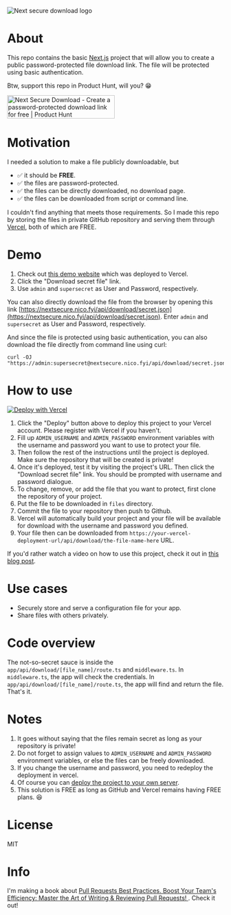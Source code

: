 ![Next secure download logo](https://github.com/nicnocquee/next-secure-download/blob/main/public/next-secure-download-icon-small.png?raw=true)

# About

This repo contains the basic [Next.js](https://nextjs.org) project that will allow you to create a public password-protected file download link. The file will be protected using basic authentication.

Btw, support this repo in Product Hunt, will you? 😁

<a href="https://www.producthunt.com/posts/next-secure-download?utm_source=badge-featured&utm_medium=badge&utm_souce=badge-next-secure-download" target="_blank"><img src="https://api.producthunt.com/widgets/embed-image/v1/featured.svg?post_id=300610&theme=light" alt="Next Secure Download - Create a password-protected download link for free | Product Hunt" style="width: 250px; height: 54px;" width="250" height="54" /></a>

# Motivation

I needed a solution to make a file publicly downloadable, but

- ✅ it should be **FREE**.
- ✅ the files are password-protected.
- ✅ the files can be directly downloaded, no download page.
- ✅ the files can be downloaded from script or command line.

I couldn't find anything that meets those requirements. So I made this repo by storing the files in private GitHub repository and serving them through [Vercel](https://vercel.com), both of which are FREE.

# Demo

1. Check out [this demo website](https://nextsecure.nico.fyi/) which was deployed to Vercel.
2. Click the "Download secret file" link.
3. Use `admin` and `supersecret` as User and Password, respectively.

You can also directly download the file from the browser by opening this link [https://nextsecure.nico.fyi/api/download/secret.json](https://nextsecure.nico.fyi/api/download/secret.json). Enter `admin` and `supersecret` as User and Password, respectively.

And since the file is protected using basic authentication, you can also download the file directly from command line using curl:

```shell
curl -OJ "https://admin:supersecret@nextsecure.nico.fyi/api/download/secret.json"
```

# How to use

[![Deploy with Vercel](https://vercel.com/button)](https://vercel.com/new/git/external?repository-url=https%3A%2F%2Fgithub.com%2Fnicnocquee%2Fnext-secure-download.git&env=ADMIN_USERNAME,ADMIN_PASSWORD&envDescription=Use%20ADMIN_USERNAME%20and%20ADMIN_PASSWORD%20for%20the%20basic%20authentication.&demo-title=Password%20Protected%20File%20Download&demo-url=https%3A%2F%2Fnext-secure-download.vercel.app%2F)

1. Click the "Deploy" button above to deploy this project to your Vercel account. Please register with Vercel if you haven't.
2. Fill up `ADMIN_USERNAME` and `ADMIN_PASSWORD` environment variables with the username and password you want to use to protect your file.
3. Then follow the rest of the instructions until the project is deployed. Make sure the repository that will be created is private!
4. Once it's deployed, test it by visiting the project's URL. Then click the "Download secret file" link. You should be prompted with username and password dialogue.
5. To change, remove, or add the file that you want to protect, first clone the repository of your project.
6. Put the file to be downloaded in `files` directory.
7. Commit the file to your repository then push to Github.
8. Vercel will automatically build your project and your file will be available for download with the username and password you defined.
9. Your file then can be downloaded from `https://your-vercel-deployment-url/api/download/the-file-name-here` URL.

If you'd rather watch a video on how to use this project, check it out in [this blog post](https://nicnocquee.medium.com/create-password-protected-download-links-for-free-with-github-and-vercel-a4758602b21e).

# Use cases

- Securely store and serve a configuration file for your app.
- Share files with others privately.

# Code overview

The not-so-secret sauce is inside the `app/api/download/[file_name]/route.ts` and `middleware.ts`. In `middleware.ts`, the app will check the credentials. In `app/api/download/[file_name]/route.ts`, the app will find and return the file. That's it.

# Notes

1. It goes without saying that the files remain secret as long as your repository is private!
2. Do not forget to assign values to `ADMIN_USERNAME` and `ADMIN_PASSWORD` environment variables, or else the files can be freely downloaded.
3. If you change the username and password, you need to redeploy the deployment in vercel.
4. Of course you can [deploy the project to your own server](https://nextjs.org/docs/deployment#other-hosting-options).
5. This solution is FREE as long as GitHub and Vercel remains having FREE plans. 😆

# License

MIT

# Info

I'm making a book about [Pull Requests Best Practices. Boost Your Team's Efficiency: Master the Art of Writing & Reviewing Pull Requests!
](https://pr.nico.fyi). Check it out!
